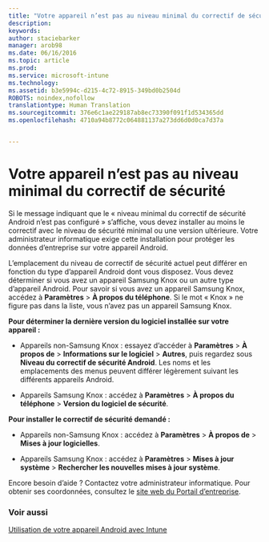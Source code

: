 ```yaml
---
title: "Votre appareil n’est pas au niveau minimal du correctif de sécurité | Microsoft Intune"
description: 
keywords: 
author: staciebarker
manager: arob98
ms.date: 06/16/2016
ms.topic: article
ms.prod: 
ms.service: microsoft-intune
ms.technology: 
ms.assetid: b3e5994c-d215-4c72-8915-349bd0b2504d
ROBOTS: noindex,nofollow
translationtype: Human Translation
ms.sourcegitcommit: 376e6c1ae229187ab8ec73390f091f1d534365dd
ms.openlocfilehash: 4710a94b8772c064881137a273dd6d0d0ca7d37a


---
```


# Votre appareil n’est pas au niveau minimal du correctif de sécurité

Si le message indiquant que le « niveau minimal du correctif de sécurité Android n’est pas configuré » s’affiche, vous devez installer au moins le correctif avec le niveau de sécurité minimal ou une version ultérieure. Votre administrateur informatique exige cette installation pour protéger les données d’entreprise sur votre appareil Android.

L’emplacement du niveau de correctif de sécurité actuel peut différer en fonction du type d’appareil Android dont vous disposez. Vous devez déterminer si vous avez un appareil Samsung Knox ou un autre type d’appareil Android. Pour savoir si vous avez un appareil Samsung Knox, accédez à **Paramètres** > **À propos du téléphone**. Si le mot « Knox » ne figure pas dans la liste, vous n’avez pas un appareil Samsung Knox.

**Pour déterminer la dernière version du logiciel installée sur votre appareil :**

- Appareils non-Samsung Knox : essayez d’accéder à **Paramètres** > **À propos de** > **Informations sur le logiciel** > **Autres**, puis regardez sous **Niveau du correctif de sécurité Android**. Les noms et les emplacements des menus peuvent différer légèrement suivant les différents appareils Android.

- Appareils Samsung Knox : accédez à **Paramètres** > **À propos du téléphone** > **Version du logiciel de sécurité**.

**Pour installer le correctif de sécurité demandé :**

- Appareils non-Samsung Knox : accédez à **Paramètres** > **À propos de** > **Mises à jour logicielles**. 

- Appareils Samsung Knox : accédez à **Paramètres** > **Mises à jour système** > **Rechercher les nouvelles mises à jour système**.

Encore besoin d’aide ? Contactez votre administrateur informatique. Pour obtenir ses coordonnées, consultez le [site web du Portail d’entreprise](http://portal.manage.microsoft.com).

### Voir aussi
[Utilisation de votre appareil Android avec Intune](using-your-android-device-with-intune.md)



<!--HONumber=Jul16_HO3-->


